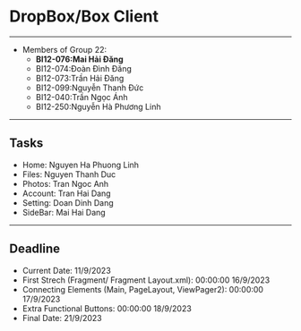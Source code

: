 # DropBox/Box Client

---

- Members of Group 22:
  - **BI12-076:Mai Hải Đăng**
  - BI12-074:Đoàn Đình Đăng
  - BI12-073:Trần Hải Đăng
  - BI12-099:Nguyễn Thanh Đức
  - BI12-040:Trần Ngọc Ánh
  - BI12-250:Nguyễn Hà Phương Linh

---

## Tasks

- Home: Nguyen Ha Phuong Linh
- Files: Nguyen Thanh Duc
- Photos: Tran Ngoc Anh
- Account: Tran Hai Dang
- Setting: Doan Dinh Dang
- SideBar: Mai Hai Dang

---

## Deadline

- Current Date: 11/9/2023
- First Strech (Fragment/ Fragment Layout.xml): 00:00:00 16/9/2023
- Connecting Elements (Main, PageLayout, ViewPager2): 00:00:00 17/9/2023
- Extra Functional Buttons: 00:00:00 18/9/2023
- Final Date: 21/9/2023
